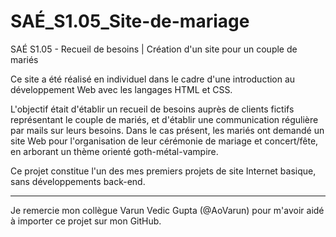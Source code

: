 # SAÉ_S1.05_Site-de-mariage
SAÉ S1.05 - Recueil de besoins | Création d'un site pour un couple de mariés 

Ce site a été réalisé en individuel dans le cadre d'une introduction au développement Web avec les langages HTML et CSS.

L'objectif était d'établir un recueil de besoins auprès de clients fictifs représentant le couple de mariés, et d'établir une communication régulière par mails sur leurs besoins. 
Dans le cas présent, les mariés ont demandé un site Web pour l'organisation de leur cérémonie de mariage et concert/fête, en arborant un thème orienté goth-métal-vampire.

Ce projet constitue l'un des mes premiers projets de site Internet basique, sans développements back-end.

---
Je remercie mon collègue Varun Vedic Gupta (@AoVarun) pour m'avoir aidé à importer ce projet sur mon GitHub.
